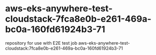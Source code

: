# aws-eks-anywhere-test-cloudstack-7fca8e0b-e261-469a-bc0a-160fd61924b3-71
repository for use with E2E test job aws-eks-anywhere-test-cloudstack:7fca8e0b-e261-469a-bc0a-160fd61924b3-71
